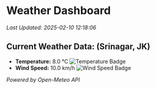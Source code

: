 
# Weather Dashboard

_Last Updated: 2025-02-10 12:18:06_

## Current Weather Data: (Srinagar, JK)
- **Temperature:** 8.0 °C ![Temperature Badge](https://img.shields.io/badge/Temperature-Low%20Temp-blue)
- **Wind Speed:** 10.0 km/h ![Wind Speed Badge](https://img.shields.io/badge/Wind%20Speed-Light%20Wind-blue)

*Powered by Open-Meteo API*
